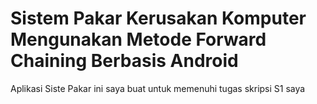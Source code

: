 # Sistem Pakar Kerusakan Komputer Mengunakan Metode Forward Chaining Berbasis Android
Aplikasi Siste Pakar ini saya buat untuk memenuhi tugas skripsi S1 saya
